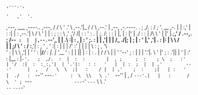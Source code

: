 

                                                                                        ,---.-,    
                                                                                       '   ,'  '.  
   ,---,                    ___               ,----..    ,---,                        /   /      \ 
  '  .' \                 ,--.'|_            /   /   \ ,--.' |      ,--,   ,-.----.  .   ;  ,/.  : 
 /  ;    '.      __  ,-.  |  | :,'          |   :     :|  |  :    ,--.'|   \    /  \ '   |  | :  ; 
:  :       \   ,' ,'/ /|  :  : ' :          .   |  ;. /:  :  :    |  |,    |   :    |'   |  ./   : 
:  |   /\   \  '  | |' |.;__,'  /       .--,.   ; /--` :  |  |,--.`--'_    |   | .\ :|   :       , 
|  :  ' ;.   : |  |   ,'|  |   |      /_ ./|;   | ;    |  :  '   |,' ,'|   .   : |: | \   \     /  
|  |  ;/  \   \'  :  /  :__,'| :   , ' , ' :|   : |    |  |   /' :'  | |   |   |  \ :  ;   ,   '\  
'  :  | \  \ ,'|  | '     '  : |__/___/ \: |.   | '___ '  :  | | ||  | :   |   : .  | /   /      \ 
|  |  '  '--'  ;  : |     |  | '.'|.  \  ' |'   ; : .'||  |  ' | :'  : |__ :     |`-'.   ;  ,/.  : 
|  :  :        |  , ;     ;  :    ; \  ;   :'   | '/  :|  :  :_:,'|  | '.'|:   : :   '   |  | :  ; 
|  | ,'         ---'      |  ,   /   \  \  ;|   :    / |  | ,'    ;  :    ;|   | :   '   |  ./   : 
`--''                      ---`-'     :  \  \\   \ .'  `--''      |  ,   / `---'.|   |   :      /  
                                       \  ' ; `---`                ---`-'    `---`    \   \   .'   
                                        `--`                                           `---`-'     


